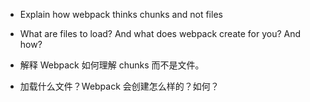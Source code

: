 - Explain how webpack thinks chunks and not files
- What are files to load? And what does webpack create for you? And how?

- 解释 Webpack 如何理解 chunks 而不是文件。
- 加载什么文件？Webpack 会创建怎么样的？如何？